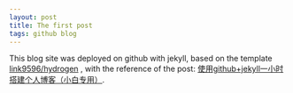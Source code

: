 ```yaml
---
layout: post
title: The first post
tags: github blog
---
```

This blog site was deployed on github with jekyll, based on the template [link9596/hydrogen](https://github.com/link9596/hydrogen) , with the reference of the post: [使用github+jekyll一小时搭建个人博客（小白专用）](https://blog.csdn.net/Hanghang_/article/details/78944672).


